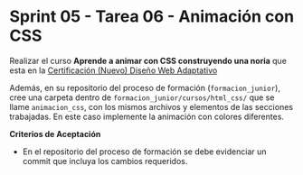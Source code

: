 # Sprint 05 - Tarea 06 - Animación con CSS

Realizar el curso **Aprende a animar con CSS construyendo una noria** que esta en la [Certificación (Nuevo) Diseño Web Adaptativo](https://www.freecodecamp.org/espanol/learn/2022/responsive-web-design/)

Además, en su repositorio del proceso de formación (`formacion_junior`), cree una carpeta dentro de  `formacion_junior/cursos/html_css/` que se llame `animacion_css`, con los mismos archivos y elementos de las secciones trabajadas. En este caso implemente la animación con colores diferentes.

**Criterios de Aceptación**

- En el repositorio del proceso de formación se debe evidenciar un commit que incluya los cambios requeridos.